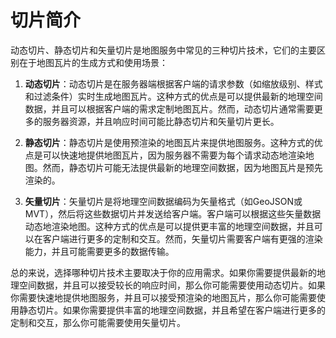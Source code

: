 # 切片简介

动态切片、静态切片和矢量切片是地图服务中常见的三种切片技术，它们的主要区别在于地图瓦片的生成方式和使用场景：

1. **动态切片**：动态切片是在服务器端根据客户端的请求参数（如缩放级别、样式和过滤条件）实时生成地图瓦片。这种方式的优点是可以提供最新的地理空间数据，并且可以根据客户端的需求定制地图瓦片。然而，动态切片通常需要更多的服务器资源，并且响应时间可能比静态切片和矢量切片更长。

2. **静态切片**：静态切片是使用预渲染的地图瓦片来提供地图服务。这种方式的优点是可以快速地提供地图瓦片，因为服务器不需要为每个请求动态地渲染地图。然而，静态切片可能无法提供最新的地理空间数据，因为地图瓦片是预先渲染的。

3. **矢量切片**：矢量切片是将地理空间数据编码为矢量格式（如GeoJSON或MVT），然后将这些数据切片并发送给客户端。客户端可以根据这些矢量数据动态地渲染地图。这种方式的优点是可以提供更丰富的地理空间数据，并且可以在客户端进行更多的定制和交互。然而，矢量切片需要客户端有更强的渲染能力，并且可能需要更多的数据传输。

总的来说，选择哪种切片技术主要取决于你的应用需求。如果你需要提供最新的地理空间数据，并且可以接受较长的响应时间，那么你可能需要使用动态切片。如果你需要快速地提供地图服务，并且可以接受预渲染的地图瓦片，那么你可能需要使用静态切片。如果你需要提供丰富的地理空间数据，并且希望在客户端进行更多的定制和交互，那么你可能需要使用矢量切片。
